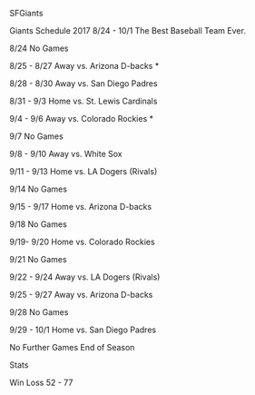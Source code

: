 SFGiants


Giants Schedule 2017 8/24 - 10/1
The Best Baseball Team Ever.

8/24
No Games

8/25 - 8/27 Away
vs. Arizona D-backs *

8/28 - 8/30 Away
vs. San Diego Padres

8/31 - 9/3 Home
vs. St. Lewis Cardinals

9/4 - 9/6 Away
vs. Colorado Rockies *

9/7
No Games

9/8 - 9/10 Away
vs. White Sox

9/11 - 9/13 Home
vs. LA Dogers (Rivals)

9/14
No Games

9/15 - 9/17 Home
vs. Arizona D-backs

9/18
No Games

9/19- 9/20 Home
vs. Colorado Rockies

9/21
No Games

9/22 - 9/24 Away
vs. LA Dogers (Rivals)

9/25 - 9/27 Away
vs. Arizona D-backs

9/28
No Games

9/29 - 10/1 Home
vs. San Diego Padres

No Further Games End of Season

Stats

Win  Loss
52 - 77